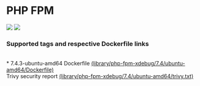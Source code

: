# PHP FPM
[![](https://images.microbadger.com/badges/image/antonchernik/php-fpm-xdebug.svg)](https://microbadger.com/images/antonchernik/php-fpm-xdebug)
[![](https://images.microbadger.com/badges/version/antonchernik/php-fpm-xdebug.svg)](https://microbadger.com/images/antonchernik/php-fpm-xdebug)
### Supported tags and respective Dockerfile links
<br/>* 7.4.3-ubuntu-amd64 Dockerfile [(library/php-fpm-xdebug/7.4/ubuntu-amd64/Dockerfile)](https://github.com/antonchernik/docker/blob/php-fpm-xdebug-v7.4.3/library/php-fpm-xdebug/7.4/ubuntu-amd64/Dockerfile)<br />Trivy security report [(library/php-fpm-xdebug/7.4/ubuntu-amd64/trivy.txt)](https://github.com/antonchernik/docker/blob/php-fpm-xdebug-v7.4.3/library/php-fpm-xdebug/7.4/ubuntu-amd64/trivy.txt)<br />